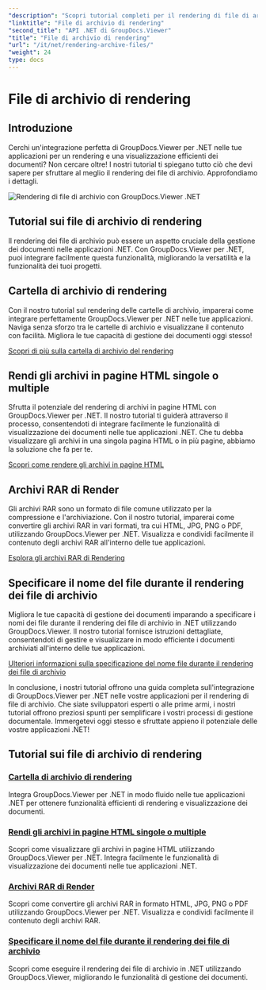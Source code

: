 ```yaml
---
"description": "Scopri tutorial completi per il rendering di file di archivio utilizzando GroupDocs.Viewer per .NET. Integralo in modo semplice ed efficiente nelle tue applicazioni .NET."
"linktitle": "File di archivio di rendering"
"second_title": "API .NET di GroupDocs.Viewer"
"title": "File di archivio di rendering"
"url": "/it/net/rendering-archive-files/"
"weight": 24
type: docs
---
```

# File di archivio di rendering

## Introduzione

Cerchi un'integrazione perfetta di GroupDocs.Viewer per .NET nelle tue applicazioni per un rendering e una visualizzazione efficienti dei documenti? Non cercare oltre! I nostri tutorial ti spiegano tutto ciò che devi sapere per sfruttare al meglio il rendering dei file di archivio. Approfondiamo i dettagli.

![Rendering di file di archivio con GroupDocs.Viewer .NET](/viewer/rendering-archive-files/image.png)

## Tutorial sui file di archivio di rendering

Il rendering dei file di archivio può essere un aspetto cruciale della gestione dei documenti nelle applicazioni .NET. Con GroupDocs.Viewer per .NET, puoi integrare facilmente questa funzionalità, migliorando la versatilità e la funzionalità dei tuoi progetti.

## Cartella di archivio di rendering

Con il nostro tutorial sul rendering delle cartelle di archivio, imparerai come integrare perfettamente GroupDocs.Viewer per .NET nelle tue applicazioni. Naviga senza sforzo tra le cartelle di archivio e visualizzane il contenuto con facilità. Migliora le tue capacità di gestione dei documenti oggi stesso!

[Scopri di più sulla cartella di archivio del rendering](./render-archive-folder/)

## Rendi gli archivi in pagine HTML singole o multiple

Sfrutta il potenziale del rendering di archivi in pagine HTML con GroupDocs.Viewer per .NET. Il nostro tutorial ti guiderà attraverso il processo, consentendoti di integrare facilmente le funzionalità di visualizzazione dei documenti nelle tue applicazioni .NET. Che tu debba visualizzare gli archivi in una singola pagina HTML o in più pagine, abbiamo la soluzione che fa per te.

[Scopri come rendere gli archivi in pagine HTML](./render-archives-html/)

## Archivi RAR di Render

Gli archivi RAR sono un formato di file comune utilizzato per la compressione e l'archiviazione. Con il nostro tutorial, imparerai come convertire gli archivi RAR in vari formati, tra cui HTML, JPG, PNG o PDF, utilizzando GroupDocs.Viewer per .NET. Visualizza e condividi facilmente il contenuto degli archivi RAR all'interno delle tue applicazioni.

[Esplora gli archivi RAR di Rendering](./render-rar/)

## Specificare il nome del file durante il rendering dei file di archivio

Migliora le tue capacità di gestione dei documenti imparando a specificare i nomi dei file durante il rendering dei file di archivio in .NET utilizzando GroupDocs.Viewer. Il nostro tutorial fornisce istruzioni dettagliate, consentendoti di gestire e visualizzare in modo efficiente i documenti archiviati all'interno delle tue applicazioni.

[Ulteriori informazioni sulla specificazione del nome file durante il rendering dei file di archivio](./specify-filename-render-archive/)

In conclusione, i nostri tutorial offrono una guida completa sull'integrazione di GroupDocs.Viewer per .NET nelle vostre applicazioni per il rendering di file di archivio. Che siate sviluppatori esperti o alle prime armi, i nostri tutorial offrono preziosi spunti per semplificare i vostri processi di gestione documentale. Immergetevi oggi stesso e sfruttate appieno il potenziale delle vostre applicazioni .NET!
## Tutorial sui file di archivio di rendering
### [Cartella di archivio di rendering](./render-archive-folder/)
Integra GroupDocs.Viewer per .NET in modo fluido nelle tue applicazioni .NET per ottenere funzionalità efficienti di rendering e visualizzazione dei documenti.
### [Rendi gli archivi in pagine HTML singole o multiple](./render-archives-html/)
Scopri come visualizzare gli archivi in pagine HTML utilizzando GroupDocs.Viewer per .NET. Integra facilmente le funzionalità di visualizzazione dei documenti nelle tue applicazioni .NET.
### [Archivi RAR di Render](./render-rar/)
Scopri come convertire gli archivi RAR in formato HTML, JPG, PNG o PDF utilizzando GroupDocs.Viewer per .NET. Visualizza e condividi facilmente il contenuto degli archivi RAR.
### [Specificare il nome del file durante il rendering dei file di archivio](./specify-filename-render-archive/)
Scopri come eseguire il rendering dei file di archivio in .NET utilizzando GroupDocs.Viewer, migliorando le funzionalità di gestione dei documenti.